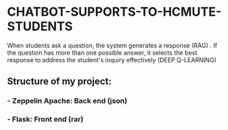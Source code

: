 # CHATBOT-SUPPORTS-TO-HCMUTE-STUDENTS
When students ask a question, the system generates a response (RAG) . If the question has more than one possible answer, it selects the best response to address the student's inquiry effectively (DEEP Q-LEARNING)
## Structure of my project:
### - Zeppelin Apache: Back end (json)
### - Flask: Front end (rar)

